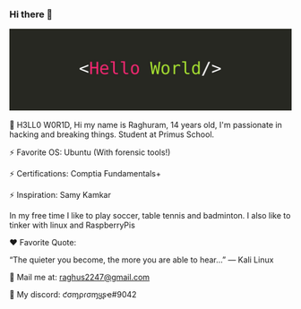 ### Hi there 👋

<!--
**compromyse/compromyse** is a ✨ _special_ ✨ repository because its `README.md` (this file) appears on your GitHub profile.

Here are some ideas to get you started:

- 🔭 I’m currently working on ...
- 🌱 I’m currently learning ...
- 👯 I’m looking to collaborate on ...
- 🤔 I’m looking for help with ...
- 💬 Ask me about ...
- 📫 How to reach me: ...
- 😄 Pronouns: ...
- ⚡ Fun fact: ...
-->

![h3ll0w0r1d](./h3ll0w0r1d.jpeg)

👋 H3LL0 W0R1D,
Hi my name is Raghuram, 14 years old, I'm passionate in hacking and breaking things. Student at Primus School.

⚡ Favorite OS: Ubuntu (With forensic tools!)

⚡ Certifications: Comptia Fundamentals+

⚡ Inspiration: Samy Kamkar

In my free time I like to play soccer, table tennis and badminton. I also like to tinker with linux and RaspberryPis

❤️ Favorite Quote:

“The quieter you become, the more you are able to hear…” ― Kali Linux

📧 Mail me at: raghus2247@gmail.com

💬 My discord: ƈσɱρɾσɱყʂҽ#9042

